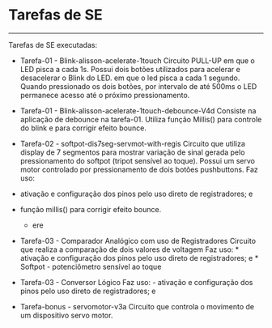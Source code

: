 # Tarefas de SE

---
Tarefas de SE executadas: 

  * Tarefa-01 - Blink-alisson-acelerate-1touch
	Circuito PULL-UP em que o LED pisca a cada 1s. Possui dois botões utilizados para acelerar e desacelerar 
	o Blink do LED. em que o led pisca a cada 1 segundo. Quando pressionado os dois botões, por intervalo de até
	500ms o LED permanece acesso até o próximo pressionamento. 
	
  * Tarefa-01 - Blink-alisson-acelerate-1touch-debounce-V4d
	Consiste na aplicação de debounce na tarefa-01. Utiliza função Millis() para controle do blink
	e para corrigir efeito bounce.
	
  * Tarefa-02 - softpot-dis7seg-servmot-with-regis
	Circuito que utiliza display de 7 segmentos para mostrar variação de sinal gerada pelo pressionamento 
	do softpot (tripot sensível ao toque). Possui um servo motor controlado por pressionamento de dois botões
	pushbuttons.
	Faz uso:
  * ativação e configuração dos pinos pelo uso direto de registradores; e 
  * função millis() para corrigir efeito bounce.
    * ere
  
  * Tarefa-03 - Comparador Analógico com uso de Registradores
	Circuito que realiza a comparação de dois valores de voltagem
	Faz uso:
		  * ativação e configuração dos pinos pelo uso direto de registradores; e
		  * Softpot - potenciômetro sensível ao toque
  
  * Tarefa-03 - Conversor Lógico
	Faz uso:
		- ativação e configuração dos pinos pelo uso direto de registradores; e
  
  * Tarefa-bonus - servomotor-v3a
	Circuito que controla o movimento de um dispositivo servo motor.  

		 
    

<!--
By Alisson Cavalcante e Silva
01/10/2018
-->
